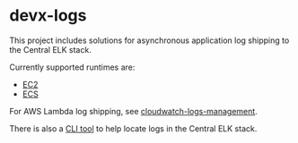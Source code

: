 # devx-logs
This project includes solutions for asynchronous application log shipping to the Central ELK stack.

Currently supported runtimes are:
- [EC2](ec2)
- [ECS](ecs)

For AWS Lambda log shipping, see [cloudwatch-logs-management](https://github.com/guardian/cloudwatch-logs-management).

There is also a [CLI tool](cli) to help locate logs in the Central ELK stack.
